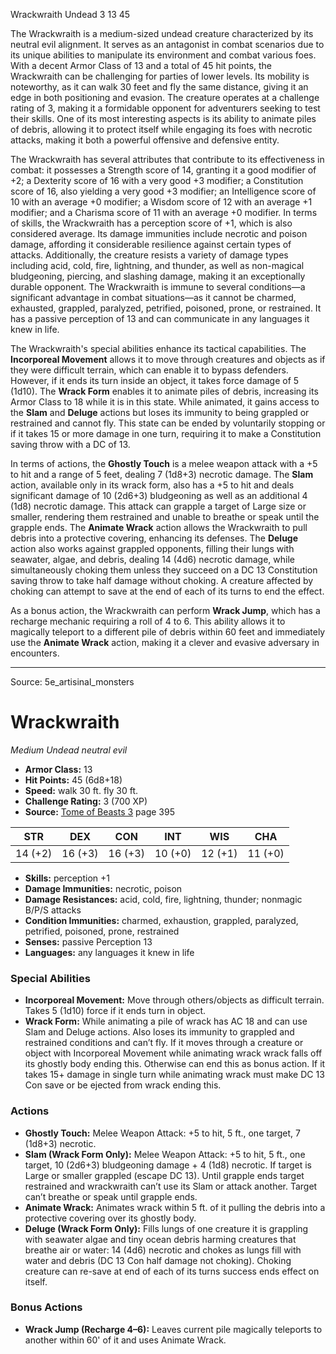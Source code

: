 <MonsterName/>Wrackwraith</MonsterName>
<CreatureType/>Undead</CreatureType>
<CR/>3</CR>
<AC/>13</AC>
<HP/>45</HP>
<summary>The Wrackwraith is a medium-sized undead creature characterized by its neutral evil alignment. It serves as an antagonist in combat scenarios due to its unique abilities to manipulate its environment and combat various foes. With a decent Armor Class of 13 and a total of 45 hit points, the Wrackwraith can be challenging for parties of lower levels. Its mobility is noteworthy, as it can walk 30 feet and fly the same distance, giving it an edge in both positioning and evasion. The creature operates at a challenge rating of 3, making it a formidable opponent for adventurers seeking to test their skills. One of its most interesting aspects is its ability to animate piles of debris, allowing it to protect itself while engaging its foes with necrotic attacks, making it both a powerful offensive and defensive entity.</summary>

<detail>

The Wrackwraith has several attributes that contribute to its effectiveness in combat: it possesses a Strength score of 14, granting it a good modifier of +2; a Dexterity score of 16 with a very good +3 modifier; a Constitution score of 16, also yielding a very good +3 modifier; an Intelligence score of 10 with an average +0 modifier; a Wisdom score of 12 with an average +1 modifier; and a Charisma score of 11 with an average +0 modifier. In terms of skills, the Wrackwraith has a perception score of +1, which is also considered average. Its damage immunities include necrotic and poison damage, affording it considerable resilience against certain types of attacks. Additionally, the creature resists a variety of damage types including acid, cold, fire, lightning, and thunder, as well as non-magical bludgeoning, piercing, and slashing damage, making it an exceptionally durable opponent. The Wrackwraith is immune to several conditions—a significant advantage in combat situations—as it cannot be charmed, exhausted, grappled, paralyzed, petrified, poisoned, prone, or restrained. It has a passive perception of 13 and can communicate in any languages it knew in life.

The Wrackwraith's special abilities enhance its tactical capabilities. The **Incorporeal Movement** allows it to move through creatures and objects as if they were difficult terrain, which can enable it to bypass defenders. However, if it ends its turn inside an object, it takes force damage of 5 (1d10). The **Wrack Form** enables it to animate piles of debris, increasing its Armor Class to 18 while it is in this state. While animated, it gains access to the **Slam** and **Deluge** actions but loses its immunity to being grappled or restrained and cannot fly. This state can be ended by voluntarily stopping or if it takes 15 or more damage in one turn, requiring it to make a Constitution saving throw with a DC of 13.

In terms of actions, the **Ghostly Touch** is a melee weapon attack with a +5 to hit and a range of 5 feet, dealing 7 (1d8+3) necrotic damage. The **Slam** action, available only in its wrack form, also has a +5 to hit and deals significant damage of 10 (2d6+3) bludgeoning as well as an additional 4 (1d8) necrotic damage. This attack can grapple a target of Large size or smaller, rendering them restrained and unable to breathe or speak until the grapple ends. The **Animate Wrack** action allows the Wrackwraith to pull debris into a protective covering, enhancing its defenses. The **Deluge** action also works against grappled opponents, filling their lungs with seawater, algae, and debris, dealing 14 (4d6) necrotic damage, while simultaneously choking them unless they succeed on a DC 13 Constitution saving throw to take half damage without choking. A creature affected by choking can attempt to save at the end of each of its turns to end the effect.

As a bonus action, the Wrackwraith can perform **Wrack Jump**, which has a recharge mechanic requiring a roll of 4 to 6. This ability allows it to magically teleport to a different pile of debris within 60 feet and immediately use the **Animate Wrack** action, making it a clever and evasive adversary in encounters.</detail>



---

Source: 5e_artisinal_monsters

# Wrackwraith

*Medium* *Undead* *neutral evil*

- **Armor Class:** 13
- **Hit Points:** 45 (6d8+18)
- **Speed:** walk 30 ft. fly 30 ft.
- **Challenge Rating:** 3 (700 XP)
- **Source:** [Tome of Beasts 3](https://koboldpress.com/kpstore/product/tome-of-beasts-3-for-5th-edition/) page 395

| STR | DEX | CON | INT | WIS | CHA |
| --- | --- | --- | --- | --- | --- |
| 14 (+2) | 16 (+3) | 16 (+3) | 10 (+0) | 12 (+1) | 11 (+0) |

- **Skills:** perception +1
- **Damage Immunities:** necrotic, poison
- **Damage Resistances:** acid, cold, fire, lightning, thunder; nonmagic B/P/S attacks
- **Condition Immunities:** charmed, exhaustion, grappled, paralyzed, petrified, poisoned, prone, restrained
- **Senses:** passive Perception 13
- **Languages:** any languages it knew in life

### Special Abilities

- **Incorporeal Movement:** Move through others/objects as difficult terrain. Takes 5 (1d10) force if it ends turn in object.
- **Wrack Form:** While animating a pile of wrack has AC 18 and can use Slam and Deluge actions. Also loses its immunity to grappled and restrained conditions and can’t fly. If it moves through a creature or object with Incorporeal Movement while animating wrack wrack falls off its ghostly body ending this. Otherwise can end this as bonus action. If it takes 15+ damage in single turn while animating wrack must make DC 13 Con save or be ejected from wrack ending this.

### Actions

- **Ghostly Touch:** Melee Weapon Attack: +5 to hit, 5 ft., one target, 7 (1d8+3) necrotic.
- **Slam (Wrack Form Only):** Melee Weapon Attack: +5 to hit, 5 ft., one target, 10 (2d6+3) bludgeoning damage + 4 (1d8) necrotic. If target is Large or smaller grappled (escape DC 13). Until grapple ends target restrained and wrackwraith can’t use its Slam or attack another. Target can’t breathe or speak until grapple ends.
- **Animate Wrack:** Animates wrack within 5 ft. of it pulling the debris into a protective covering over its ghostly body.
- **Deluge (Wrack Form Only):** Fills lungs of one creature it is grappling with seawater algae and tiny ocean debris harming creatures that breathe air or water: 14 (4d6) necrotic and chokes as lungs fill with water and debris (DC 13 Con half damage not choking). Choking creature can re-save at end of each of its turns success ends effect on itself.

### Bonus Actions

- **Wrack Jump (Recharge 4–6):** Leaves current pile magically teleports to another within 60' of it and uses Animate Wrack.




